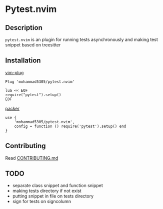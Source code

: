 # Pytest.nvim

## Description
`pytest.nvim`  is an plugin for running tests asynchronously and making test snippet based on treesitter

## Installation

[vim-plug](https://github.com/junegunn/vim-plug)

```
Plug 'mohammad5305/pytest.nvim'

lua << EOF
require("pytest").setup()
EOF
```

[packer](https://github.com/wbthomason/packer.nvim)

```
use {
    'mohammad5305/pytest.nvim',
    config = function () require('pytest').setup() end
}
```

## Contributing
Read [CONTRIBUTING.md](CONTRIBUTING.md)


## TODO
* separate class snippet and function snippet
* making tests directory if not exist
* putting snippet in file on tests directory
* sign for tests on signcolumn
